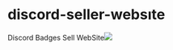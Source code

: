 # discord-seller-websıte
Discord Badges Sell WebSite<img src="https://cdn.discordapp.com/emojis/853376681044475934.gif?size=96">

